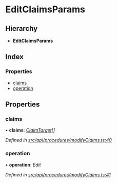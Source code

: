 # EditClaimsParams

## Hierarchy

* **EditClaimsParams**

## Index

### Properties

* [claims](editclaimsparams.md#claims)
* [operation](editclaimsparams.md#operation)

## Properties

### claims

• **claims**: [_ClaimTarget_](claimtarget.md)_\[\]_

_Defined in_ [_src/api/procedures/modifyClaims.ts:40_](https://github.com/PolymathNetwork/polymesh-sdk/blob/da32f46a/src/api/procedures/modifyClaims.ts#L40)

### operation

• **operation**: _Edit_

_Defined in_ [_src/api/procedures/modifyClaims.ts:41_](https://github.com/PolymathNetwork/polymesh-sdk/blob/da32f46a/src/api/procedures/modifyClaims.ts#L41)

